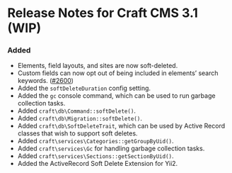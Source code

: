 # Release Notes for Craft CMS 3.1 (WIP)

### Added
- Elements, field layouts, and sites are now soft-deleted.
- Custom fields can now opt out of being included in elements’ search keywords. ([#2600](https://github.com/craftcms/cms/issues/2600))
- Added the `softDeleteDuration` config setting.
- Added the `gc` console command, which can be used to run garbage collection tasks.
- Added `craft\db\Command::softDelete()`.
- Added `craft\db\Migration::softDelete()`.
- Added `craft\db\SoftDeleteTrait`, which can be used by Active Record classes that wish to support soft deletes. 
- Added `craft\services\Categories::getGroupByUid()`.
- Added `craft\services\Gc` for handling garbage collection tasks.
- Added `craft\services\Sections::getSectionByUid()`.
- Added the ActiveRecord Soft Delete Extension for Yii2.
